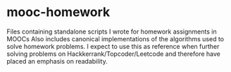 # mooc-homework
Files containing standalone scripts I wrote for homework assignments in MOOCs
Also includes canonical implementations of the algorithms used to solve homework problems.
I expect to use this as reference when further solving problems on Hackkerrank/Topcoder/Leetcode and therefore have placed an emphasis on readability.
